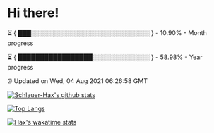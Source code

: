 # Hi there!

⏳ { ███░░░░░░░░░░░░░░░░░░░░░░░░░░░ } - 10.90% - Month progress

⏳ { █████████████████░░░░░░░░░░░░░ } - 58.98% - Year progress

⏰ Updated on Wed, 04 Aug 2021 06:26:58 GMT


[![Schlauer-Hax's github stats](https://github-readme-stats.vercel.app/api?username=Schlauer-Hax&show_icons=true&theme=dark&count_private=true)](https://github.com/Schlauer-Hax)


[![Top Langs](https://github-readme-stats.vercel.app/api/top-langs/?username=Schlauer-Hax&layout=compact&theme=dark)](https://github.com/Schlauer-Hax?tab=repositories)


[![Hax's wakatime stats](https://github-readme-stats.vercel.app/api/wakatime?username=Hax&theme=dark)](https://wakatime.com/@Hax)

